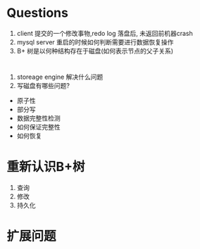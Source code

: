 # Questions
1. client 提交的一个修改事物,redo log 落盘后, 未返回前机器crash
2. mysql server 重启的时候如何判断需要进行数据恢复操作
3. B+ 树是以何种结构存在于磁盘(如何表示节点的父子关系)


#  
1. storeage engine 解决什么问题
2. 写磁盘有哪些问题?
 - 原子性
 - 部分写
 - 数据完整性检测
 - 如何保证完整性
 - 如何恢复


# 重新认识B+树
1. 查询
2. 修改
3. 持久化



# 扩展问题
